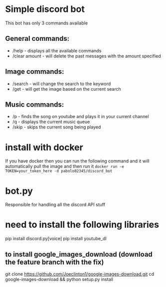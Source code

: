 # Simple discord bot
This bot has only 3 commands available

## General commands:
- /help - displays all the available commands
- /clear amount - will delete the past messages with the amount specified

## Image commands:
- /search <keywords> - will change the search to the keyword
- /get - will get the image based on the current search

## Music commands:
- /p <keywords> - finds the song on youtube and plays it in your current channel
- /q - displays the current music queue
- /skip - skips the current song being played

# install with docker
If you have docker then you can run the following command and it will automatically pull the image and then run it
`
docker run -e TOKEN=your_token_here -d pabolo02345/discord_bot
`

# bot.py
Responsible for handling all the discord API stuff

# need to install the following libraries
pip install discord.py[voice]
pip install youtube_dl

## to install google_images_download (download the feature branch with the fix)
git clone https://github.com/Joeclinton1/google-images-download.git
cd google-images-download && python setup.py install